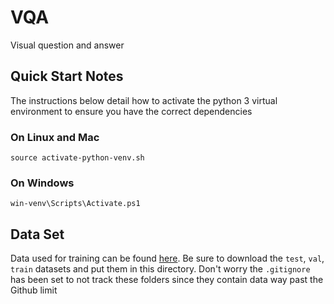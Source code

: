 # VQA
Visual question and answer

## Quick Start Notes
The instructions below detail how to activate the python 3 virtual environment
to ensure you have the correct dependencies
### On Linux and Mac
```
source activate-python-venv.sh
```


### On Windows
```
win-venv\Scripts\Activate.ps1
```

## Data Set
Data used for training can be found [here](https://vizwiz.org/tasks-and-datasets/vqa/). 
Be sure to download the `test`, `val`, `train` datasets and put them in this 
directory. Don't worry the `.gitignore` has been set to not track these 
folders since they contain data way past the Github limit
